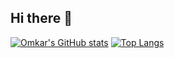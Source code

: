 ## Hi there 👋

<!--
**mee-omi/mee-omi** is a ✨ _special_ ✨ repository because its `README.md` (this file) appears on your GitHub profile.

Here are some ideas to get you started:

- 🔭 I’m currently working on ...
- 🌱 I’m currently learning ...
- 👯 I’m looking to collaborate on ...
- 🤔 I’m looking for help with ...
- 💬 Ask me about ...
- 📫 How to reach me: ...
- 😄 Pronouns: ...
- ⚡ Fun fact: ...
-->

[![Omkar's GitHub stats](https://github-readme-stats.vercel.app/api?username=mee-omi)](https://github.com/mee-omi/github-readme-stats)
[![Top Langs](https://github-readme-stats.vercel.app/api/top-langs/?username=mee-omi&langs_count=8&layout=donut)](https://github.com/mee-omi/github-readme-stats)
